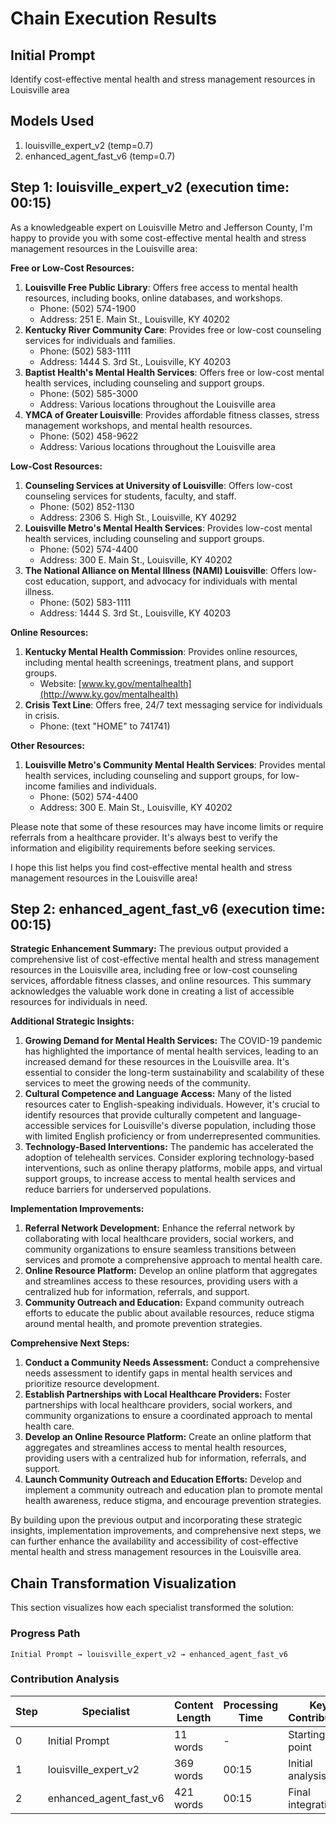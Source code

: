 # Chain Execution Results

## Initial Prompt

Identify cost-effective mental health and stress management resources in Louisville area

## Models Used

1. louisville_expert_v2 (temp=0.7)
2. enhanced_agent_fast_v6 (temp=0.7)

## Step 1: louisville_expert_v2 (execution time: 00:15)

As a knowledgeable expert on Louisville Metro and Jefferson County, I'm happy to provide you with some cost-effective mental health and stress management resources in the Louisville area:

**Free or Low-Cost Resources:**

1. **Louisville Free Public Library**: Offers free access to mental health resources, including books, online databases, and workshops.
	* Phone: (502) 574-1900
	* Address: 251 E. Main St., Louisville, KY 40202
2. **Kentucky River Community Care**: Provides free or low-cost counseling services for individuals and families.
	* Phone: (502) 583-1111
	* Address: 1444 S. 3rd St., Louisville, KY 40203
3. **Baptist Health's Mental Health Services**: Offers free or low-cost mental health services, including counseling and support groups.
	* Phone: (502) 585-3000
	* Address: Various locations throughout the Louisville area
4. **YMCA of Greater Louisville**: Provides affordable fitness classes, stress management workshops, and mental health resources.
	* Phone: (502) 458-9622
	* Address: Various locations throughout the Louisville area

**Low-Cost Resources:**

1. **Counseling Services at University of Louisville**: Offers low-cost counseling services for students, faculty, and staff.
	* Phone: (502) 852-1130
	* Address: 2306 S. High St., Louisville, KY 40292
2. **Louisville Metro's Mental Health Services**: Provides low-cost mental health services, including counseling and support groups.
	* Phone: (502) 574-4400
	* Address: 300 E. Main St., Louisville, KY 40202
3. **The National Alliance on Mental Illness (NAMI) Louisville**: Offers low-cost education, support, and advocacy for individuals with mental illness.
	* Phone: (502) 583-1111
	* Address: 1444 S. 3rd St., Louisville, KY 40203

**Online Resources:**

1. **Kentucky Mental Health Commission**: Provides online resources, including mental health screenings, treatment plans, and support groups.
	* Website: [www.ky.gov/mentalhealth](http://www.ky.gov/mentalhealth)
2. **Crisis Text Line**: Offers free, 24/7 text messaging service for individuals in crisis.
	* Phone: (text "HOME" to 741741)

**Other Resources:**

1. **Louisville Metro's Community Mental Health Services**: Provides mental health services, including counseling and support groups, for low-income families and individuals.
	* Phone: (502) 574-4400
	* Address: 300 E. Main St., Louisville, KY 40202

Please note that some of these resources may have income limits or require referrals from a healthcare provider. It's always best to verify the information and eligibility requirements before seeking services.

I hope this list helps you find cost-effective mental health and stress management resources in the Louisville area!

## Step 2: enhanced_agent_fast_v6 (execution time: 00:15)

**Strategic Enhancement Summary:**
The previous output provided a comprehensive list of cost-effective mental health and stress management resources in the Louisville area, including free or low-cost counseling services, affordable fitness classes, and online resources. This summary acknowledges the valuable work done in creating a list of accessible resources for individuals in need.

**Additional Strategic Insights:**

1. **Growing Demand for Mental Health Services:** The COVID-19 pandemic has highlighted the importance of mental health services, leading to an increased demand for these resources in the Louisville area. It's essential to consider the long-term sustainability and scalability of these services to meet the growing needs of the community.
2. **Cultural Competence and Language Access:** Many of the listed resources cater to English-speaking individuals. However, it's crucial to identify resources that provide culturally competent and language-accessible services for Louisville's diverse population, including those with limited English proficiency or from underrepresented communities.
3. **Technology-Based Interventions:** The pandemic has accelerated the adoption of telehealth services. Consider exploring technology-based interventions, such as online therapy platforms, mobile apps, and virtual support groups, to increase access to mental health services and reduce barriers for underserved populations.

**Implementation Improvements:**

1. **Referral Network Development:** Enhance the referral network by collaborating with local healthcare providers, social workers, and community organizations to ensure seamless transitions between services and promote a comprehensive approach to mental health care.
2. **Online Resource Platform:** Develop an online platform that aggregates and streamlines access to these resources, providing users with a centralized hub for information, referrals, and support.
3. **Community Outreach and Education:** Expand community outreach efforts to educate the public about available resources, reduce stigma around mental health, and promote prevention strategies.

**Comprehensive Next Steps:**

1. **Conduct a Community Needs Assessment:** Conduct a comprehensive needs assessment to identify gaps in mental health services and prioritize resource development.
2. **Establish Partnerships with Local Healthcare Providers:** Foster partnerships with local healthcare providers, social workers, and community organizations to ensure a coordinated approach to mental health care.
3. **Develop an Online Resource Platform:** Create an online platform that aggregates and streamlines access to mental health resources, providing users with a centralized hub for information, referrals, and support.
4. **Launch Community Outreach and Education Efforts:** Develop and implement a community outreach and education plan to promote mental health awareness, reduce stigma, and encourage prevention strategies.

By building upon the previous output and incorporating these strategic insights, implementation improvements, and comprehensive next steps, we can further enhance the availability and accessibility of cost-effective mental health and stress management resources in the Louisville area.

## Chain Transformation Visualization

This section visualizes how each specialist transformed the solution:

### Progress Path

```
Initial Prompt → louisville_expert_v2 → enhanced_agent_fast_v6
```

### Contribution Analysis

| Step | Specialist | Content Length | Processing Time | Key Contribution |
|------|------------|----------------|-----------------|------------------|
| 0 | Initial Prompt | 11 words | - | Starting point |
| 1 | louisville_expert_v2 | 369 words | 00:15 | Initial analysis |
| 2 | enhanced_agent_fast_v6 | 421 words | 00:15 | Final integration |
